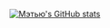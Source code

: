 [![Мэтью's GitHub stats](https://github-readme-stats.vercel.app/api?username=system32uwu&show_icons=true&theme=tokyonight)](https://github.com/anuraghazra/github-readme-stats)
